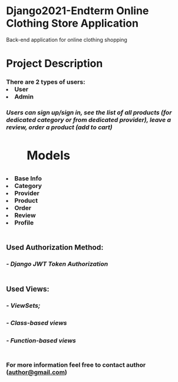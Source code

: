# Django2021-Endterm Online Clothing Store Application
Back-end application for online clothing shopping
# Project Description
<h3>There are 2 types of users: 
  <li>User 
  <li>Admin
<h5>Users can sign up/sign in, see the list of all products (for dedicated category or from dedicated provider), leave a review, order a product (add to cart)

# <ul>Models
<li>Base Info
<li>Category
<li>Provider
<li>Product
<li>Order
<li>Review
<li>Profile

# <h3>Used Authorization Method:
<h5>- Django JWT Token Authorization

# <h3>Used Views:
<h5>- ViewSets;
<h5>- Class-based views
<h5>- Function-based views

# <h4>For more information feel free to contact author (author@gmail.com)
